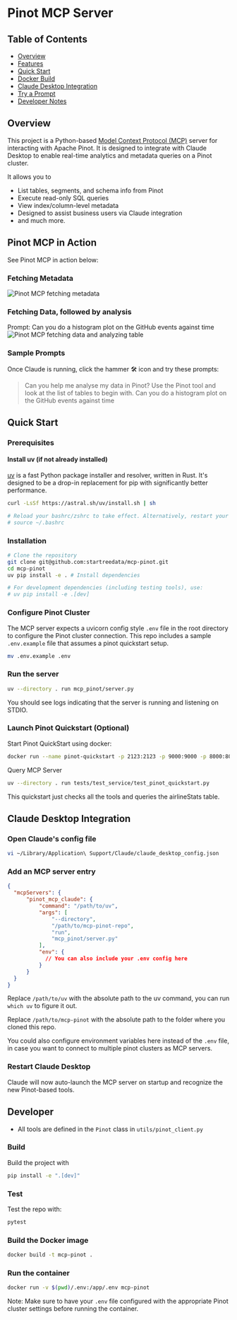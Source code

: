 
# Pinot MCP Server

## Table of Contents

- [Overview](#overview)
- [Features](#features)
- [Quick Start](#quick-start)
- [Docker Build](#docker-build)
- [Claude Desktop Integration](#claude-desktop-integration)
- [Try a Prompt](#try-a-prompt)
- [Developer Notes](#developer-notes)

## Overview

This project is a Python-based [Model Context Protocol (MCP)](https://github.com/anthropic-ai/mcp) server for interacting with Apache Pinot. It is designed to integrate with Claude Desktop to enable real-time analytics and metadata queries on a Pinot cluster.

It allows you to
- List tables, segments, and schema info from Pinot
- Execute read-only SQL queries
- View index/column-level metadata
- Designed to assist business users via Claude integration
- and much more.

## Pinot MCP in Action

See Pinot MCP in action below:

### Fetching Metadata
![Pinot MCP fetching metadata](assets/pinot-mcp-in-action.png)

### Fetching Data, followed by analysis

Prompt:
Can you do a histogram plot on the GitHub events against time
![Pinot MCP fetching data and analyzing table](assets/github-events-analysis.png)

### Sample Prompts
Once Claude is running, click the hammer 🛠️ icon and try these prompts:

> Can you help me analyse my data in Pinot? Use the Pinot tool and look at the list of tables to begin with.
> Can you do a histogram plot on the GitHub events against time


## Quick Start

### Prerequisites

#### Install uv (if not already installed)
[uv](https://github.com/astral-sh/uv) is a fast Python package installer and resolver, written in Rust. It's designed to be a drop-in replacement for pip with significantly better performance.

```bash
curl -LsSf https://astral.sh/uv/install.sh | sh

# Reload your bashrc/zshrc to take effect. Alternatively, restart your terminal
# source ~/.bashrc
```


### Installation
```bash
# Clone the repository
git clone git@github.com:startreedata/mcp-pinot.git
cd mcp-pinot
uv pip install -e . # Install dependencies

# For development dependencies (including testing tools), use:
# uv pip install -e .[dev] 
```

### Configure Pinot Cluster
The MCP server expects a uvicorn config style `.env` file in the root directory to configure the Pinot cluster connection. This repo includes a sample `.env.example` file that assumes a pinot quickstart setup.
```bash
mv .env.example .env
```

### Run the server

```bash
uv --directory . run mcp_pinot/server.py
```
You should see logs indicating that the server is running and listening on STDIO.

### Launch Pinot Quickstart (Optional)

Start Pinot QuickStart using docker:

```bash
docker run --name pinot-quickstart -p 2123:2123 -p 9000:9000 -p 8000:8000 -d apachepinot/pinot:latest QuickStart -type batch
```

Query MCP Server

```bash
uv --directory . run tests/test_service/test_pinot_quickstart.py
```

This quickstart just checks all the tools and queries the airlineStats table.

## Claude Desktop Integration

### Open Claude's config file
```bash
vi ~/Library/Application\ Support/Claude/claude_desktop_config.json
```

### Add an MCP server entry
```json
{
  "mcpServers": {
      "pinot_mcp_claude": {
          "command": "/path/to/uv",
          "args": [
              "--directory",
              "/path/to/mcp-pinot-repo",
              "run",
              "mcp_pinot/server.py"
          ],
          "env": {
            // You can also include your .env config here
          }
      }
  }
}
```
Replace `/path/to/uv` with the absolute path to the uv command, you can run `which uv` to figure it out.

Replace `/path/to/mcp-pinot` with the absolute path to the folder where you cloned this repo.

You could also configure environment variables here instead of the `.env` file, in case you want to connect to multiple pinot clusters as MCP servers.

### Restart Claude Desktop

Claude will now auto-launch the MCP server on startup and recognize the new Pinot-based tools.

## Developer

- All tools are defined in the `Pinot` class in `utils/pinot_client.py`

### Build
Build the project with

```bash
pip install -e ".[dev]"
```

### Test
Test the repo with:
```bash
pytest
```

### Build the Docker image
```bash
docker build -t mcp-pinot .
```

### Run the container
```bash
docker run -v $(pwd)/.env:/app/.env mcp-pinot
```

Note: Make sure to have your `.env` file configured with the appropriate Pinot cluster settings before running the container.
